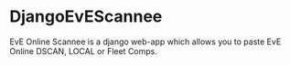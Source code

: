 # DjangoEvEScannee
EvE Online Scannee is a django web-app which allows you to paste EvE Online DSCAN, LOCAL or Fleet Comps.
